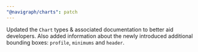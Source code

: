 ```yaml
---
"@navigraph/charts": patch
---
```


Updated the `Chart` types & associated documentation to better aid developers. Also added information about the newly introduced additional bounding boxes: `profile`, `minimums` and `header`.
